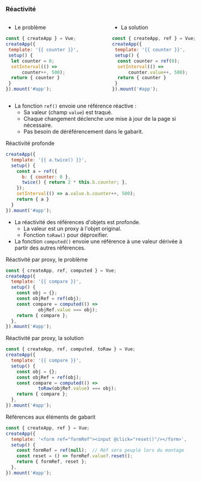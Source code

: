 ### Réactivité

<div class="r-stack">

<div class="fragment fade-out" data-fragment-index="2">

<div style="display: flex; justify-content: space-between">

<div>

* Le problème

```javascript [5,7]
const { createApp } = Vue;
createApp({
 template: '{{ counter }}',
 setup() {
  let counter = 0;
  setInterval(() =>
      counter++, 500);
  return { counter }
 }
}).mount('#app');
```

<div data-code-example="vue-reactivity-problem" data-code-example-size="small"></div>

</div>

<div class="fragment" data-fragment-index="1">

* La solution

```javascript [5,7]
const { createApp, ref } = Vue;
createApp({
 template: '{{ counter }}',
 setup() {
  const counter = ref(0);
  setInterval(() =>
      counter.value++, 500);
  return { counter }
 }
}).mount('#app');
```

<div data-code-example="vue-reactivity-solution" data-code-example-size="small"></div>

</div> 

</div> 

</div> <!-- .fragment -->

<div class="fragment fade-in-then-out" data-fragment-index="2">

* La fonction `ref()` envoie une référence réactive :
  * Sa valeur (champ `value`) est traqué.
  * Chaque changement déclenche une mise à jour de la page si nécessaire.
  * Pas besoin de déréférencement dans le gabarit.

</div> <!-- .fragment -->

<div class="fragment fade-in-then-out">

Réactivité profonde

```javascript
createApp({
  template: '{{ a.twice() }}',
  setup() {
    const a = ref({
      b: { counter: 0 },
      twice() { return 2 * this.b.counter; },
    });
    setInterval(() => a.value.b.counter++, 500);
    return { a }
  }
}).mount('#app');
```

<div data-code-example="vue-deep-reactivity" data-code-example-size="small"></div>

</div> <!-- .fragment -->

<div class="fragment fade-in-then-out">

* La réactivité des références d'objets est profonde.
  * La valeur est un proxy à l'objet original.
  * Fonction `toRaw()` pour déproxifier.
* La fonction `computed()` envoie une référence à une valeur dérivée à partir des autres références.

</div> <!-- .fragment -->


<div class="fragment fade-in-then-out">

Réactivité par proxy, le problème

```javascript [7, 8]
const { createApp, ref, computed } = Vue;
createApp({
  template: '{{ compare }}',
  setup() {
    const obj = {};
    const objRef = ref(obj);
    const compare = computed(() =>
            objRef.value === obj);
    return { compare };
  },
}).mount('#app');
```

<div data-code-example="vue-proxy-problem" data-code-example-size="small"></div>

</div> <!-- .fragment -->

<div class="fragment fade-in-then-out">

Réactivité par proxy, la solution

```javascript [8]
const { createApp, ref, computed, toRaw } = Vue;
createApp({
  template: '{{ compare }}',
  setup() {
    const obj = {};
    const objRef = ref(obj);
    const compare = computed(() =>
            toRaw(objRef.value) === obj);
    return { compare };
  },
}).mount('#app');
```

<div data-code-example="vue-proxy-solution" data-code-example-size="small"></div>

</div> <!-- .fragment -->

<div class="fragment fade-in">

Références aux éléments de gabarit

```javascript
const { createApp, ref } = Vue;
createApp({
  template: '<form ref="formRef"><input @click="reset()"/></form>',
  setup() {
    const formRef = ref(null);  // Réf sera peuplé lors du montage
    const reset = () => formRef.value?.reset();
    return { formRef, reset };
  },
}).mount('#app');
```

<div data-code-example="vue-template-refs" data-code-example-size="small"></div>

</div> <!-- .fragment -->


</div> <!-- .r-stach -->
